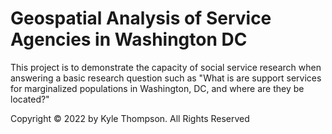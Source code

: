 # Geospatial Analysis of Service Agencies in Washington DC
This project is to demonstrate the capacity of social service research when answering a basic research question such as "What is are support services for marginalized populations in Washington, DC, and where are they be located?"

Copyright © 2022 by Kyle Thompson. All Rights Reserved
